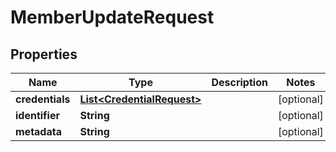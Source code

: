 
# MemberUpdateRequest

## Properties
Name | Type | Description | Notes
------------ | ------------- | ------------- | -------------
**credentials** | [**List&lt;CredentialRequest&gt;**](CredentialRequest.md) |  |  [optional]
**identifier** | **String** |  |  [optional]
**metadata** | **String** |  |  [optional]



